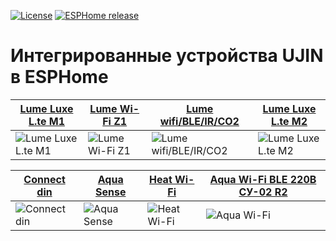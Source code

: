 [![License][license-shield]][license]
[![ESPHome release][esphome-release-shield]][esphome-release]

[license-shield]: https://img.shields.io/static/v1?label=License&message=MIT&color=orange&logo=license
[license]: https://opensource.org/licenses/MIT
[esphome-release-shield]: https://img.shields.io/static/v1?label=ESPHome&message=2025.3&color=green&logo=esphome
[esphome-release]: https://GitHub.com/esphome/esphome/releases/


# Интегрированные устройства UJIN в ESPHome


| [Lume Luxe L.te M1](https://github.com/ananyevgv/esphome-ujin/tree/main/Lume%20Luxe_L.te%20M1)  |  [Lume Wi-Fi Z1](https://github.com/ananyevgv/esphome-ujin/blob/main/Lume%20Wi-Fi_Z1) | [Lume wifi/BLE/IR/CO2](https://github.com/ananyevgv/esphome-ujin/blob/main/Lume%20Wi-Fi_BLE_IR_CO2) | [Lume Luxe L.te M2](https://github.com/ananyevgv/esphome-ujin/tree/main/Lume%20Luxe_L.te%20M2) | 
|--------------------|---------------|----------------------|-------------------|
| ![Lume Luxe L.te M1](https://github.com/Ananyevgv/esphome-ujin/blob/5f76cadf9561d7a832881ac16208bb044533d744/Lume%20Luxe_L.te%20M1/images/Luxe_Lte%20M1_1.jpg) | ![Lume Wi-Fi Z1](https://github.com/ananyevgv/esphome-ujin/blob/main/Lume%20Wi-Fi_Z1/Lume%20WIFI%20Z1.jpg) | ![Lume wifi/BLE/IR/CO2](https://github.com/ananyevgv/esphome-ujin/blob/main/Lume%20Wi-Fi_BLE_IR_CO2/images/Lume%20wifi_BLE_IR_CO2_1.jpg) | ![Lume Luxe L.te M2](https://github.com/ananyevgv/esphome-ujin/blob/main/Lume%20Luxe_L.te%20M2/Lume%20Luxe_L.te%20M2.jpg) |


| [Connect din](https://github.com/Ananyevgv/esphome-ujin/blob/f9e8dd99a58445ae1349fafaf5a36c6e7d8ec50f/Connect-din%20Wi-Fi)        | [Aqua Sense](https://github.com/Ananyevgv/esphome-ujin/blob/02668abdb31d5efbcec2e42ae0b62cf414c559d0/Aqua-Sense%20BLE)    | [Heat Wi-Fi](https://github.com/ananyevgv/esphome-ujin/tree/main/Heat%20Wi-Fi)           |   [Aqua Wi-Fi BLE 220В СУ-02 R2](https://github.com/ananyevgv/esphome-ujin/blob/ab583b7662ee3f60981c07a3cfd8f1724de03bbe/Aqua%20Wi-Fi_BLE_220%D0%92_%D0%A1%D0%A3-02_R2)       | 
|--------------------|---------------|----------------------|-------------------|
| ![Connect din](https://github.com/ananyevgv/esphome-ujin/blob/main/Connect-din%20Wi-Fi/images/connect-din_wi-fi.jpg) | ![Aqua Sense](https://github.com/ananyevgv/esphome-ujin/blob/c8646eea51e237678c43588dae4a290cfe0a1586/Aqua-Sense%20BLE/images/Aqua-Sense%20BLE.jpg) | ![Heat Wi-Fi](https://github.com/Ananyevgv/esphome-ujin/blob/382708609ab669d9a017be2ed7dc692cb6605322/Heat%20Wi-Fi/images/heat_1.jpg) | ![Aqua Wi-Fi](https://github.com/ananyevgv/esphome-ujin/blob/c8646eea51e237678c43588dae4a290cfe0a1586/Aqua%20Wi-Fi_BLE_220%D0%92_%D0%A1%D0%A3-02_R2/images/Aqua%20Wi-Fi_1.jpg) |




